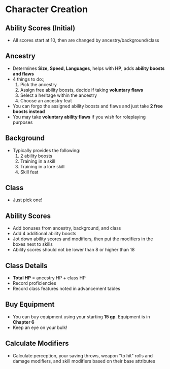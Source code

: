 # Character Creation
## Ability Scores (Initial)
* All scores start at 10, then are changed by ancestry/background/class
## Ancestry
* Determines **Size, Speed, Languages**, helps with **HP**, adds **ability boosts and flaws**
* 4 things to do:;
	1. Pick the ancestry
	2. Assign free ability boosts, decide if taking **voluntary flaws**
	3. Select a heritage within the ancestry
	4. Choose an ancestry feat
* You can forgo the assigned ability boosts and flaws and just take **2 free boosts instead**
* You may take **voluntary ability flaws** if you wish for roleplaying purposes
## Background
* Typically provides the following:
	1. 2 ability boosts
	2. Training in a skill
	3. Training in a lore skill
	4. Skill feat
## Class
* Just pick one!
## Ability Scores
* Add bonuses from ancestry, background, and class
* Add 4 additional ability boosts
* Jot down ability scores and modifiers, then put the modifiers in the boxes next to skills
* Ability scores should not be lower than 8 or higher than 18
## Class Details
* **Total HP** = ancestry HP + class HP
* Record proficiencies
* Record class features noted in advancement tables
## Buy Equipment
* You can buy equipment using your starting **15 gp**. Equipment is in **Chapter 6**
* Keep an eye on your bulk!
## Calculate Modifiers
* Calculate perception, your saving throws, weapon "to hit" rolls and damage modifiers, and skill modifiers based on their base attributes